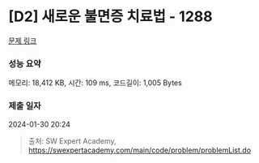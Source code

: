 # [D2] 새로운 불면증 치료법 - 1288 

[문제 링크](https://swexpertacademy.com/main/code/problem/problemDetail.do?contestProbId=AV18_yw6I9MCFAZN) 

### 성능 요약

메모리: 18,412 KB, 시간: 109 ms, 코드길이: 1,005 Bytes

### 제출 일자

2024-01-30 20:24



> 출처: SW Expert Academy, https://swexpertacademy.com/main/code/problem/problemList.do